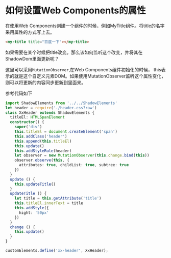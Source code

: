 # 如何设置Web Components的属性

在使用Web Components创建一个组件的时候，例如MyTitle组件。将title的名字采用属性的方式写上去。

```html
<my-title title="百度一下"></my-title>
```

如果需要在某个时候把title改变。那么该如何监听这个改变，并将其在ShadowDom里面更新呢？

这里可以采用`MutationObserver`,在Web Components组件初始化的时候，
this表示的就是这个自定义元素DOM。如果使用MutationObserver监听这个属性变化，
则可以将更新的内容同步更新到里面来。

参考代码如下

```ts
import ShadowElements from '../../ShadowElements'
let header = require('./header.css?raw')
class XxHeader extends ShadowElements {
  titleEl: HTMLSpanElement
  constructor() {
    super('div')
    this.titleEl = document.createElement('span')
    this.addClass('header')
    this.append(this.titleEl)
    this.update()
    this.addStyleRule(header)
    let observer = new MutationObserver(this.change.bind(this))
    observer.observe(this, {
      attributes: true, childList: true, subtree: true
    })
  }
  update () {
    this.updateTitle()
  }
  updateTitle () {
    let title = this.getAttribute('title')
    this.titleEl.innerText = title
    this.addStyle({
      hight: '50px'
    })
  }
  change () {
    this.update()
  }
}

customElements.define('xx-header', XxHeader);
```